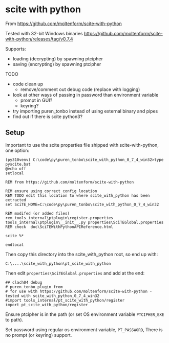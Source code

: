 # scite with python

From https://github.com/moltenform/scite-with-python

Tested with 32-bit Windows binaries https://github.com/moltenform/scite-with-python/releases/tag/v0.7.4

Supports:

  * loading (decrypting) by spawning ptcipher
  * saving (encrypting) by spawning ptcipher

TODO

  * code clean up
      * remove/comment out debug code (replace with logging)
  * look at other ways of passing in password than environment variable
      * prompt in GUI?
      * keyring?
  * try importing puren_tonbo instead of using external binary and pipes
  * find out if there is scite python3?

## Setup

Important to use the scite properties file shipped with scite-with-python, one option:


    (py310venv) C:\code\py\puren_tonbo\scite_with_python_0_7_4_win32>type pyscite.bat
    @echo off
    setlocal

    REM from https://github.com/moltenform/scite-with-python

    REM ensure using correct config location
    REM TODO edit this location to where scite_with_python has been extracted
    set SciTE_HOME=C:\code\py\puren_tonbo\scite_with_python_0_7_4_win32

    REM modifed (or added files)
    rem tools_internal\ptplugin\register.properties tools_internal\ptplugin\__init__.py properties\SciTEGlobal.properties
    REM check  doc\SciTEWithPythonAPIReference.html

    scite %*

    endlocal

Then copy this directory into the scite_with_python root, so end up with:

    C:\....\scite_with_python\pt_scite_with_python

Then edit `properties\SciTEGlobal.properties` and add at the end:

    ## clach04 debug
    # puren_tonbo plugin from
    # for use with https://github.com/moltenform/scite-with-python - tested with scite_with_python_0_7_4_win32
    #import tools_internal/pt_scite_with_python/register
    import pt_scite_with_python/register

Ensure ptcipher is in the path (or set OS environment variable `PTCIPHER_EXE` to path).

Set password using regular os environment variable, `PT_PASSWORD`, There is no prompt (or keyring) support.
